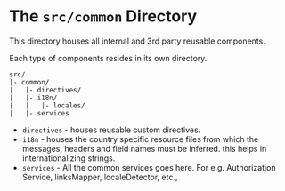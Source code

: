 # The `src/common` Directory

This directory houses all internal and 3rd party reusable components.

Each type of components resides in its own directory. 

```
src/
|- common/
|	|- directives/
|	|- i18n/
|	|	|- locales/
|	|- services
```

- `directives` - houses reusable custom directives.
- `i18n` - houses the country specific resource files from which the messages, headers and field names must be inferred.
		   this helps in internationalizing strings.
- `services` - All the common services goes here. For e.g. Authorization Service, linksMapper, localeDetector, etc.,